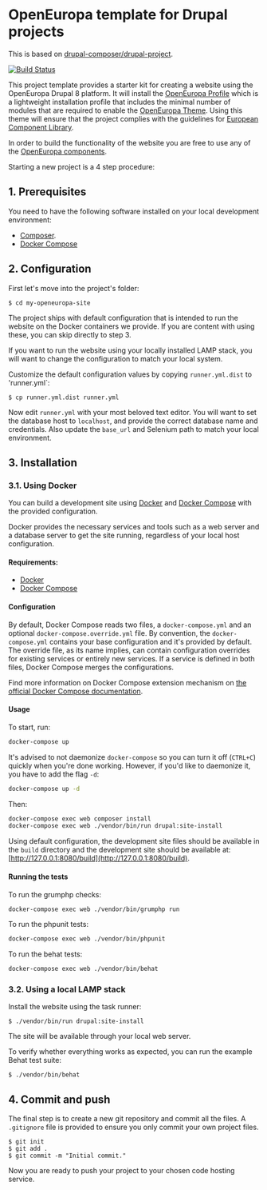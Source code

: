 # OpenEuropa template for Drupal projects

This is based on [drupal-composer/drupal-project](https://github.com/drupal-composer/drupal-project).

[![Build Status](https://drone.fpfis.eu/api/badges/openeuropa/drupal-site-template/status.svg?branch=master)](https://drone.fpfis.eu/openeuropa/drupal-site-template)

This project template provides a starter kit for creating a website using the
OpenEuropa Drupal 8 platform. It will install the [OpenEuropa Profile](https://github.com/openeuropa/oe_profile)
which is a lightweight installation profile that includes the minimal number
of modules that are required to enable the [OpenEuropa Theme](https://github.com/openeuropa/oe_theme).
Using this theme will ensure that the project complies with the guidelines for
[European Component Library](https://github.com/ec-europa/europa-component-library).

In order to build the functionality of the website you are free to use any of the
[OpenEuropa components](https://github.com/openeuropa/openeuropa/blob/master/docs/openeuropa-components.md).

Starting a new project is a 4 step procedure:

## 1. Prerequisites

You need to have the following software installed on your local development environment:

* [Composer](https://getcomposer.org/doc/00-intro.md#installation-linux-unix-osx).
* [Docker Compose](https://docs.docker.com/compose/install/)

## 2. Configuration

First let's move into the project's folder:

```
$ cd my-openeuropa-site
```

The project ships with default configuration that is intended to run the
website on the Docker containers we provide. If you are content with using
these, you can skip directly to step 3.

If you want to run the website using your locally installed LAMP stack, you
will want to change the configuration to match your local system.

Customize the default configuration values by copying `runner.yml.dist` to
'runner.yml`:

```
$ cp runner.yml.dist runner.yml
```

Now edit `runner.yml` with your most beloved text editor. You will want to set
the database host to `localhost`, and provide the correct database name and
credentials. Also update the `base_url` and Selenium path to match your local
environment.

## 3. Installation

### 3.1. Using Docker

You can build a development site using [Docker](https://www.docker.com/get-docker) and
[Docker Compose](https://docs.docker.com/compose/) with the provided configuration.

Docker provides the necessary services and tools such as a web server and a database server to get the site running,
regardless of your local host configuration.

#### Requirements:

- [Docker](https://www.docker.com/get-docker)
- [Docker Compose](https://docs.docker.com/compose/)

#### Configuration

By default, Docker Compose reads two files, a `docker-compose.yml` and an optional `docker-compose.override.yml` file.
By convention, the `docker-compose.yml` contains your base configuration and it's provided by default.
The override file, as its name implies, can contain configuration overrides for existing services or entirely new
services.
If a service is defined in both files, Docker Compose merges the configurations.

Find more information on Docker Compose extension mechanism on [the official Docker Compose documentation](https://docs.docker.com/compose/extends/).

#### Usage

To start, run:

```bash
docker-compose up
```

It's advised to not daemonize `docker-compose` so you can turn it off (`CTRL+C`) quickly when you're done working.
However, if you'd like to daemonize it, you have to add the flag `-d`:

```bash
docker-compose up -d
```

Then:

```bash
docker-compose exec web composer install
docker-compose exec web ./vendor/bin/run drupal:site-install
```

Using default configuration, the development site files should be available in the `build` directory and the development site
should be available at: [http://127.0.0.1:8080/build](http://127.0.0.1:8080/build).

#### Running the tests

To run the grumphp checks:

```bash
docker-compose exec web ./vendor/bin/grumphp run
```

To run the phpunit tests:

```bash
docker-compose exec web ./vendor/bin/phpunit
```

To run the behat tests:

```bash
docker-compose exec web ./vendor/bin/behat
```

### 3.2. Using a local LAMP stack

Install the website using the task runner:

```
$ ./vendor/bin/run drupal:site-install
```

The site will be available through your local web server.

To verify whether everything works as expected, you can run the example Behat
test suite:

```
$ ./vendor/bin/behat
```

## 4. Commit and push

The final step is to create a new git repository and commit all the files. A
`.gitignore` file is provided to ensure you only commit your own project files.

```
$ git init
$ git add .
$ git commit -m "Initial commit."
```

Now you are ready to push your project to your chosen code hosting service.
